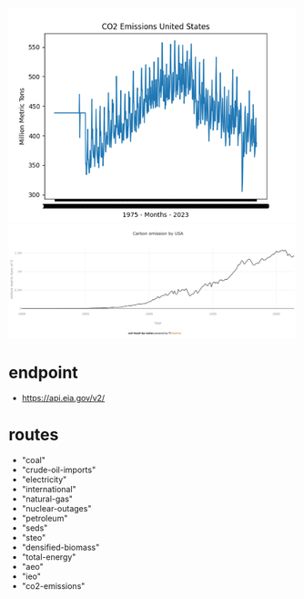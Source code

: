 
![alt text](https://github.com/nand0p/heat/blob/master/eia/pollution.png?raw=true)
![alt text](https://github.com/nand0p/heat/blob/master/eia/us-carbon-datahub-io.jpg?raw=true)

# endpoint
- https://api.eia.gov/v2/

# routes
- "coal"
- "crude-oil-imports"
- "electricity"
- "international"
- "natural-gas"
- "nuclear-outages"
- "petroleum"
- "seds"
- "steo"
- "densified-biomass"
- "total-energy"
- "aeo"
- "ieo"
- "co2-emissions"
